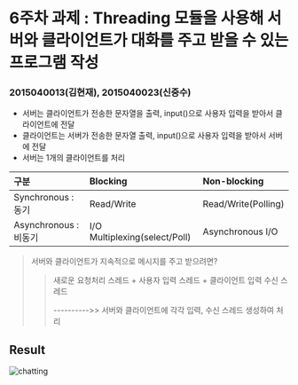 # 6주차 과제 : Threading 모듈을 사용해 서버와 클라이언트가 대화를 주고 받을 수 있는 프로그램 작성

### 2015040013(김현재), 2015040023(신중수)
* 서버는 클라이언트가 전송한 문자열을 출력, input()으로 사용자 입력을 받아서 클라이언트에 전달
* 클라이언트는 서버가 전송한 문자열 출력, input()으로 사용자 입력을 받아서 서버에 전달
* 서버는 1개의 클라이언트를 처리

구분|Blocking|Non-blocking 
:----|:----|:----
Synchronous : 동기|Read/Write | Read/Write(Polling)
Asynchronous : 비동기 |I/O Multiplexing(select/Poll)| Asynchronous I/O


> 서버와 클라이언트가 지속적으로 메시지를 주고 받으려면?
>> 새로운 요청처리 스레드 + 사용자 입력 스레드 + 클라이언트 입력 수신 스레드 
>>
>> ---------->> 서버와 클라이언트에 각각 입력, 수신 스레드 생성하여 처리

## Result

![chatting]()




